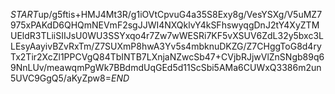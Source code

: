$START$up/g5ftis+HMJ4Mt3R/g1iOVtCpvuG4a35S8Exy8g/VesYSXg/V5uMZ7975xPAKdD6QHQmNEVmF2sgJJWI4NXQklvY4kSFhswyqgDnJ2tY4XyZTMUEldR3TLiiSIIJsU0WU3SSYxqo4r7Zw7wWESRi7KF5vXSUV6ZdL32y5bxc3LLEsyAayivBZvRxTm/Z7SUXmP8hwA3Yv5s4mbknuDKZG/Z7CHggToG8d4ryTx2Tir2XcZl1PPCVgQ84TbINTB7LXnjaNZwcSb47+CVjbRJjwVlZnSNgb89q69NnLUv/meawqmPgWk7BBdmdUqGEd5d11ScSbi5AMa6CUWxQ3386m2un5UVC9GgQ5/aKyZpw8=$END$